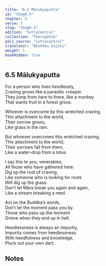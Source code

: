 ```yaml
---
title: "6.5 Mālukyaputta"
id: "thag6.5"
chapter: 6
verse: 5
slug: "thag6.5"
edition: "SuttaCentral"
collection: "Theragāthā"
pali_source: "suttacentral"
translator: "Bhikkhu Sujato"
weight: 5
bookHidden: true
---
```


## 6.5 Mālukyaputta  


For a person who lives heedlessly,  
Craving grows like a parasitic creeper.  
They jump from here to there, like a monkey  
That wants fruit in a forest grove.  

Whoever is overcome by this wretched craving,  
This attachment to the world,  
Their sorrow grows,  
Like grass in the rain.  

But whoever overcomes this wretched craving,  
This attachment to the world,  
Their sorrows fall from them,  
Like a water-drop from a lotus.  

I say this to you, venerables,  
All those who have gathered here:  
Dig up the root of craving,  
Like someone who is looking for roots  
Will dig up the grass.  
Don’t let Māra break you again and again,  
Like a stream breaking a reed.  

Act on the Buddha’s words,  
Don’t let the moment pass you by.  
Those who pass up the moment  
Grieve when they end up in hell.  

Heedlessness is always an impurity,  
Impurity comes from heedlessness.  
With heedfulness and knowledge,  
Pluck out your own dart.

## Notes